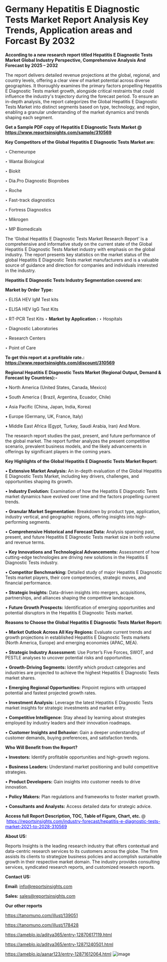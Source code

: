 # Germany Hepatitis E Diagnostic Tests Market Report Analysis Key Trends, Application areas and Forcast By 2032

<strong>According to a new research report titled Hepatitis E Diagnostic Tests Market Global Industry Perspective, Comprehensive Analysis And Forecast by 2025 – 2032</strong>

The report delivers detailed revenue projections at the global, regional, and country levels, offering a clear view of market potential across diverse geographies. It thoroughly examines the primary factors propelling Hepatitis E Diagnostic Tests market growth, alongside critical restraints that could influence the industry's trajectory during the forecast period. To ensure an in-depth analysis, the report categorizes the Global Hepatitis E Diagnostic Tests Market into distinct segments based on type, technology, and region, enabling a granular understanding of the market dynamics and trends shaping each segment.

<strong>Get a Sample PDF copy of Hepatitis E Diagnostic Tests Market </strong><strong>@<a href=https://www.reportsinsights.com/sample/310569 style=color:#0000ff;> https://www.reportsinsights.com/sample/310569</a></strong></font>

<strong>Key Competitors of the Global Hepatitis E Diagnostic Tests Market are:</strong>

‣ Chemeurope

‣ Wantai Biological

‣ Biokit

‣ Dia.Pro Diagnostic Bioprobes

‣ Roche

‣ Fast-track diagnostics

‣ Fortress Diagnostics

‣ Mikrogen

‣ MP Biomedicals

The ‘Global Hepatitis E Diagnostic Tests Market Research Report’ is a comprehensive and informative study on the current state of the Global Hepatitis E Diagnostic Tests Market industry with emphasis on the global industry. The report presents key statistics on the market status of the global Hepatitis E Diagnostic Tests market manufacturers and is a valuable source of guidance and direction for companies and individuals interested in the industry.

<strong>Hepatitis E Diagnostic Tests Industry Segmentation covered are:</strong>

<strong>Market by Order Type: </strong>

‣ ELISA HEV IgM Test kits

‣ ELISA HEV IgG Test Kits

‣ RT-PCR Test Kits
‣ 
<strong>Market by Application :</strong>
‣ Hospitals

‣ Diagnostic Laboratories

‣ Research Centers

‣ Point of Care

<strong>To get this report at a profitable rate.: <a href=https://www.reportsinsights.com/discount/310569 style=color:#0000ff;>https://www.reportsinsights.com/discount/310569</a></strong></font>

<strong>Regional Hepatitis E Diagnostic Tests Market (Regional Output, Demand &amp; Forecast by Countries):-</strong>

• North America (United States, Canada, Mexico)

• South America ( Brazil, Argentina, Ecuador, Chile)

• Asia Pacific (China, Japan, India, Korea)

• Europe (Germany, UK, France, Italy)

• Middle East Africa (Egypt, Turkey, Saudi Arabia, Iran) And More.

The research report studies the past, present, and future performance of the global market. The report further analyzes the present competitive scenario, prevalent business models, and the likely advancements in offerings by significant players in the coming years.

<strong>Key Highlights of the Global Hepatitis E Diagnostic Tests Market Report:</strong>

• <strong>Extensive Market Analysis:</strong> An in-depth evaluation of the Global Hepatitis E Diagnostic Tests Market, including key drivers, challenges, and opportunities shaping its growth.

• <strong>Industry Evolution:</strong> Examination of how the Hepatitis E Diagnostic Tests market dynamics have evolved over time and the factors propelling current trends.

• <strong>Granular Market Segmentation:</strong> Breakdown by product type, application, industry vertical, and geographic regions, offering insights into high-performing segments.

• <strong>Comprehensive Historical and Forecast Data:</strong> Analysis spanning past, present, and future Hepatitis E Diagnostic Tests market size in both volume and revenue terms.

• <strong>Key Innovations and Technological Advancements:</strong> Assessment of how cutting-edge technologies are driving new solutions in the Hepatitis E Diagnostic Tests industry.

• <strong>Competitor Benchmarking:</strong> Detailed study of major Hepatitis E Diagnostic Tests market players, their core competencies, strategic moves, and financial performance.

• <strong>Strategic Insights:</strong> Data-driven insights into mergers, acquisitions, partnerships, and alliances shaping the competitive landscape.

• <strong>Future Growth Prospects:</strong> Identification of emerging opportunities and potential disruptors in the Hepatitis E Diagnostic Tests market.

<strong>Reasons to Choose the Global Hepatitis E Diagnostic Tests Market Report:</strong>

• <strong>Market Outlook Across All Key Regions:</strong> Evaluate current trends and growth projections in established Hepatitis E Diagnostic Tests markets (North America, Europe) and emerging economies (APAC, MEA).

• <strong>Strategic Industry Assessment:</strong> Use Porter’s Five Forces, SWOT, and PESTLE analyses to uncover potential risks and opportunities.

• <strong>Growth-Driving Segments:</strong> Identify which product categories and industries are projected to achieve the highest Hepatitis E Diagnostic Tests market shares.

• <strong>Emerging Regional Opportunities:</strong> Pinpoint regions with untapped potential and fastest projected growth rates.

• <strong>Investment Analysis:</strong> Leverage the latest Hepatitis E Diagnostic Tests market insights for strategic investments and market entry.

• <strong>Competitive Intelligence:</strong> Stay ahead by learning about strategies employed by industry leaders and their innovation roadmaps.

• <strong>Customer Insights and Behavior:</strong> Gain a deeper understanding of customer demands, buying preferences, and satisfaction trends.

<strong>Who Will Benefit from the Report?</strong>

• <strong>Investors:</strong> Identify profitable opportunities and high-growth regions.

• <strong>Business Leaders:</strong> Understand market positioning and build competitive strategies.

• <strong>Product Developers:</strong> Gain insights into customer needs to drive innovation.

• <strong>Policy Makers:</strong> Plan regulations and frameworks to foster market growth.

• <strong>Consultants and Analysts:</strong> Access detailed data for strategic advice.
</ul>
<strong>Access full Report Description, TOC, Table of Figure, Chart, etc. </strong>@  <a href=https://reportsinsights.com/industry-forecast/hepatitis-e-diagnostic-tests-market-2021-to-2028-310569 style=color:#0000ff;>https://reportsinsights.com/industry-forecast/hepatitis-e-diagnostic-tests-market-2021-to-2028-310569</a></font>

<strong><strong>About US</strong>:</strong>

Reports Insights is the leading research industry that offers contextual and data-centric research services to its customers across the globe. The firm assists its clients to strategize business policies and accomplish sustainable growth in their respective market domain. The industry provides consulting services, syndicated research reports, and customized research reports.

<strong>Contact US:</strong>

<p class=""""><b>Email:</b> <a href=mailto:info@reportsinsights.com>info@reportsinsights.com</a></p>
<p class=""""><b>Sales:</b> <a href=mailto:sales@reportsinsights.com>sales@reportsinsights.com</a></p>

<strong>Our other reports</strong>

<a href=https://tanomuno.com/illust/139051>https://tanomuno.com/illust/139051</a>

<a href=https://tanomuno.com/illust/178428>https://tanomuno.com/illust/178428</a>

<a href=https://ameblo.jp/aditya365/entry-12870617119.html>https://ameblo.jp/aditya365/entry-12870617119.html</a>

<a href=https://ameblo.jp/aditya365/entry-12871240501.html>https://ameblo.jp/aditya365/entry-12871240501.html</a>

<a href=https://ameblo.jp/aanar123/entry-12871612064.html>https://ameblo.jp/aanar123/entry-12871612064.html</a>
![image](https://github.com/user-attachments/assets/f462b13d-07e3-482d-b9a1-5cd55a03f8bc)

